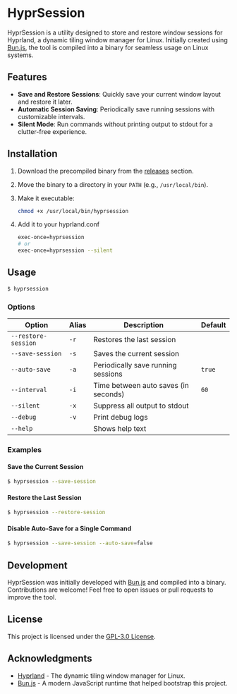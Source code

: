 # HyprSession

HyprSession is a utility designed to store and restore window sessions for Hyprland, a dynamic tiling window manager for Linux. Initially created using [Bun.js](https://bun.sh), the tool is compiled into a binary for seamless usage on Linux systems.

## Features

- **Save and Restore Sessions**: Quickly save your current window layout and restore it later.
- **Automatic Session Saving**: Periodically save running sessions with customizable intervals.
- **Silent Mode**: Run commands without printing output to stdout for a clutter-free experience.

## Installation

1. Download the precompiled binary from the [releases](#) section.
2. Move the binary to a directory in your `PATH` (e.g., `/usr/local/bin`).
3. Make it executable:

   ```bash
   chmod +x /usr/local/bin/hyprsession
   ```
4. Add it to your hyprland.conf
   ```bash
   exec-once=hyprsession
   # or 
   exec-once=hyprsession --silent
   ```

## Usage

```bash
$ hyprsession
```

### Options

| Option                 | Alias | Description                                 | Default       |
|------------------------|-------|---------------------------------------------|---------------|
| `--restore-session`    | `-r`  | Restores the last session                   |               |
| `--save-session`       | `-s`  | Saves the current session                   |               |
| `--auto-save`          | `-a`  | Periodically save running sessions          | `true`        |
| `--interval`           | `-i`  | Time between auto saves (in seconds)        | `60`          |
| `--silent`             | `-x`  | Suppress all output to stdout               |               |
| `--debug`              | `-v`  | Print debug logs                            |               |
| `--help`               |       | Shows help text                             |               |

### Examples

#### Save the Current Session

```bash
$ hyprsession --save-session
```

#### Restore the Last Session

```bash
$ hyprsession --restore-session
```

#### Disable Auto-Save for a Single Command

```bash
$ hyprsession --save-session --auto-save=false
```

## Development

HyprSession was initially developed with [Bun.js](https://bun.sh) and compiled into a binary. Contributions are welcome! Feel free to open issues or pull requests to improve the tool.

## License

This project is licensed under the [GPL-3.0 License](LICENSE).

## Acknowledgments

- [Hyprland](https://hyprland.org) - The dynamic tiling window manager for Linux.
- [Bun.js](https://bun.sh) - A modern JavaScript runtime that helped bootstrap this project.
